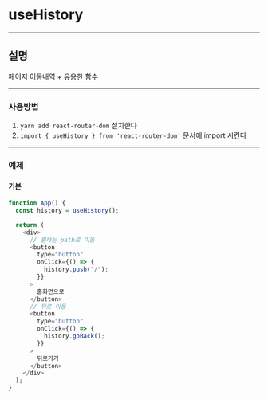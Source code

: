 # useHistory

---

## 설명

페이지 이동내역 + 유용한 함수

---

### 사용방법

1. `yarn add react-router-dom` 설치한다
2. `import { useHistory } from 'react-router-dom'` 문서에 import 시킨다

---

### 예제

#### 기본

```javascript
function App() {
  const history = useHistory();

  return (
    <div>
      // 원하는 path로 이동
      <button
        type="button"
        onClick={() => {
          history.push("/");
        }}
      >
        홈화면으로
      </button>
      // 뒤로 이동
      <button
        type="button"
        onClick={() => {
          history.goBack();
        }}
      >
        뒤로가기
      </button>
    </div>
  );
}
```
